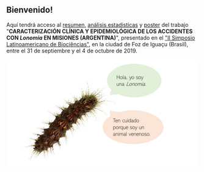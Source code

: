

## Bienvenido!

Aquí tendrá acceso al [resumen](https://github.com/MMFBio/Simposio_Latinoamericano_Biociencias_II/blob/master/Resumo_Pr%C3%A1ticas%20em%20sa%C3%BAde%20baseada%20em%20evid%C3%AAncias_Marilia%20Melo%20Favalesso.pdf), [análisis estadisticas](https://github.com/MMFBio/Simposio_Latinoamericano_Biociencias_II/blob/master/R_script_simposio_biocienciasII.R) y [poster](https://github.com/MMFBio/Simposio_Latinoamericano_Biociencias_II/blob/master/banner_lonomia.pdf) del trabajo "**CARACTERIZACIÓN CLÍNICA Y EPIDEMIOLÓGICA DE LOS ACCIDENTES CON *Lonomia* EN MISIONES (ARGENTINA)**", presentado en el ["II Simposio Latinoamericano de Biociências"](https://simposiobiociencia.wixsite.com/iisimposio), en la ciudad de Foz de Iguaçu (Brasil), entre el 31 de septiembre y el 4 de octubre de 2019.

![ ](https://github.com/MMFBio/Simposio_Latinoamericano_Biociencias_II/blob/master/oi_lonomia.png)